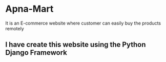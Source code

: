 # Apna-Mart
It is an E-commerce website  where customer can easily buy the products remotely
## I have create this website using the Python Django Framework
